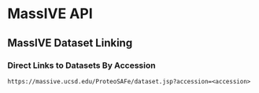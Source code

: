 # MassIVE API

## MassIVE Dataset Linking

### Direct Links to Datasets By Accession

```
https://massive.ucsd.edu/ProteoSAFe/dataset.jsp?accession=<accession>
```